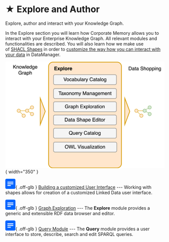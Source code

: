 # ★ Explore and Author

Explore, author and interact with your Knowledge Graph.
 
In the Explore section you will learn how Corporate Memory allows you to interact with your Enterprise Knowledge Graph. All relevant modules and functionalities are described. You will also learn how we make use of [SHACL Shapes](https://www.w3.org/TR/shacl/) in order to [customize the way how you can interact with your data](./building-a-customized-user-interface) in DataManager.

![](./Functional-Architecture-2-Explore.png){ width="350" }


![](./confluence-icon-page.svg){ .off-glb } [Building a customized User Interface](./building-a-customized-user-interface) --- Working with shapes allows for creation of a customized Linked Data user interface.

![](./confluence-icon-page.svg){ .off-glb } [Graph Exploration](./graph-exploration) --- The **Explore** module provides a generic and extensible RDF data browser and editor. 

![](./confluence-icon-page.svg){ .off-glb } [Query Module](./query-module) --- The **Query** module provides a user interface to store, describe, search and edit SPARQL queries.